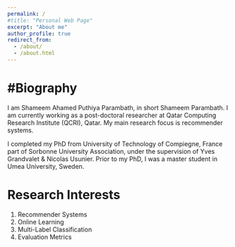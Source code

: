 ```yaml
---
permalink: /
#title: "Personal Web Page"
excerpt: "About me"
author_profile: true
redirect_from: 
  - /about/
  - /about.html
---
```


#Biography
======
I am Shameem Ahamed Puthiya Parambath, in short Shameem Parambath.
I am currently working as a post-doctoral researcher at Qatar Computing Research Institute (QCRI), Qatar.
My main research focus is recommender systems.

I completed my PhD from University of Technology of Compiegne, France part of Sorbonne University Association, under the supervision of Yves Grandvalet & Nicolas Usunier.
Prior to my PhD, I was a master student in Umea University, Sweden.

Research Interests
======
1. Recommender Systems
1. Online Learning
1. Multi-Label Classification
1. Evaluation Metrics

